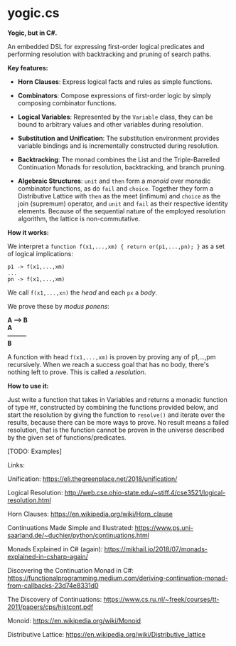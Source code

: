# yogic.cs
**Yogic, but in C#.**


An embedded DSL for expressing first-order logical predicates and
performing resolution with backtracking and pruning of search paths.

**Key features:**

- **Horn Clauses**: Express logical facts and rules as simple functions.

- **Combinators**: Compose expressions of first-order logic by simply
  composing combinator functions.

- **Logical Variables**: Represented by the ``Variable`` class, they can be
  bound to arbitrary values and other variables during resolution.

- **Substitution and Unification**: The substitution environment provides
  variable bindings and is incrementally constructed during resolution.

- **Backtracking**: The monad combines the List and the Triple-Barrelled
  Continuation Monads for resolution, backtracking, and branch pruning.

- **Algebraic Structures**: ``unit`` and ``then`` form a *monoid* over monadic
  combinator functions, as do ``fail`` and ``choice``. Together they form a
  Distributive Lattice with ``then`` as the meet (infimum) and ``choice`` as
  the join (supremum) operator, and ``unit`` and ``fail`` as their
  respective identity elements. Because of the sequential nature of the
  employed resolution algorithm, the lattice is non-commutative.

**How it works:**

We interpret a ``function f(x1,...,xm) { return or(p1,...,pn); }``
as a set of logical implications:

``p1 -> f(x1,...,xm)``  
``...``  
``pn -> f(x1,...,xm)``  

We call ``f(x1,...,xn)`` the *head* and each ``px`` a *body*.

We prove these by *modus ponens*:

**A ⟶  B  
A  
⎯⎯⎯⎯⎯⎯  
B**

A function with head ``f(x1,...,xm)`` is proven by proving any of
p1,...,pm recursively. When we reach a success goal that has no body,
there's nothing left to prove. This is called a *resolution*.

**How to use it:**

Just write a function that takes in Variables and returns a monadic
function of type ``Mf``, constructed by combining the functions provided
below, and start the resolution by giving the function to ``resolve()``
and iterate over the results, because there can be more ways to
prove. No result means a failed resolution, that is the function
cannot be proven in the universe described by the given set of
functions/predicates.

[TODO: Examples]

Links:

Unification:
https://eli.thegreenplace.net/2018/unification/

Logical Resolution:
http://web.cse.ohio-state.edu/~stiff.4/cse3521/logical-resolution.html

Horn Clauses:
https://en.wikipedia.org/wiki/Horn_clause

Continuations Made Simple and Illustrated:
https://www.ps.uni-saarland.de/~duchier/python/continuations.html

Monads Explained in C# (again):
https://mikhail.io/2018/07/monads-explained-in-csharp-again/

Discovering the Continuation Monad in C#:
https://functionalprogramming.medium.com/deriving-continuation-monad-from-callbacks-23d74e8331d0

The Discovery of Continuations:
https://www.cs.ru.nl/~freek/courses/tt-2011/papers/cps/histcont.pdf

Monoid:
https://en.wikipedia.org/wiki/Monoid

Distributive Lattice:
https://en.wikipedia.org/wiki/Distributive_lattice



